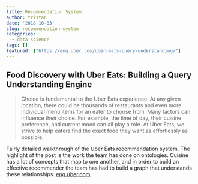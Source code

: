 ```yaml
---
title: Recommendation System
author: tristan
date: '2018-10-03'
slug: recommendation-system
categories:
  - data science
tags: []
featured: ["https://eng.uber.com/uber-eats-query-understanding/"]
---
```

## Food Discovery with Uber Eats: Building a Query Understanding Engine

> Choice is fundamental to the Uber Eats experience. At any given location, there could be thousands of restaurants and even more individual menu items for an eater to choose from. Many factors can influence their choice. For example, the time of day, their cuisine preference, and current mood can all play a role. At Uber Eats, we strive to help eaters find the exact food they want as effortlessly as possible.

Fairly detailed walkthrough of the Uber Eats recommendation system. The highlight of the post is the work the team has done on ontologies. Cuisine has a lot of concepts that map to one another, and in order to build an effective recommender the team has had to build a graph that understands these relationships.
[eng.uber.com](https://eng.uber.com/uber-eats-query-understanding/)